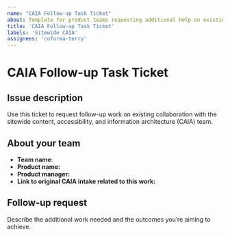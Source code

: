 ```yaml
---
name: "CAIA Follow-up Task Ticket"
about: Template for product teams requesting additional help on existing/ongoing CAIA project. Do not use this ticket unless directed by a CAIA team member.
title: 'CAIA Follow-up Task Ticket'
labels: 'Sitewide CAIA'
assignees: 'coforma-terry'
---
```


# CAIA Follow-up Task Ticket

## Issue description
Use this ticket to request follow-up work on existing collaboration with the sitewide content, accessibility, and information architecture (CAIA) team.

## About your team

- **Team name**: 
- **Product name:** 
- **Product manager:**  
- **Link to original CAIA intake related to this work:** 

## Follow-up request
Describe the additional work needed and the outcomes you’re aiming to achieve.
